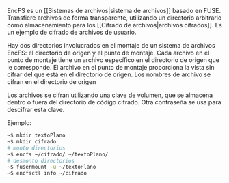 EncFS es un [[Sistemas de archivos|sistema de archivos]] basado en FUSE. Transfiere archivos de forma transparente, utilizando un directorio arbitrario como almacenamiento para los [[Cifrado de archivos|archivos cifrados]]. Es un ejemplo de cifrado de archivos de usuario.

Hay dos directorios involucrados en el montaje de un sistema de archivos EncFS: el directorio de origen y el punto de montaje. Cada archivo en el punto de montaje tiene un archivo específico en el directorio de origen que le corresponde. El archivo en el punto de montaje proporciona la vista sin cifrar del que está en el directorio de origen. Los nombres de archivo se cifran en el directorio de origen

Los archivos se cifran utilizando una clave de volumen, que se almacena dentro o fuera del directorio de código cifrado. Otra contraseña se usa para descifrar esta clave.

Ejemplo:
```sh
~$ mkdir textoPlano
~$ mkdir cifrado
# monto directorios
~$ encfs ~/cifrado/ ~/textoPlano/
# desmonto directorios
~$ fusermount -u ~/textoPlano
~$ encfsctl info ~/cifrado
```
